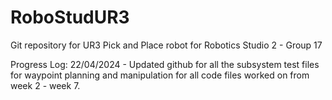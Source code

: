 # RoboStudUR3

Git repository for UR3 Pick and Place robot for Robotics Studio 2 - Group 17

Progress Log:
22/04/2024 - Updated github for all the subsystem test files for waypoint planning and manipulation for all code files worked on from week 2 - week 7.
